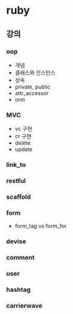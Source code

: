 # ruby

## 강의
### oop
- 개념
- 클래스와 인스턴스
- 상속
- private, public
- attr_accessor
- orm

### MVC
- vc 구현
- cr 구현
- delete
- update

### link_to

### restful

### scaffold

### form
- form_tag vs form_for

### devise

### comment

### user

### hashtag

### carrierwave

